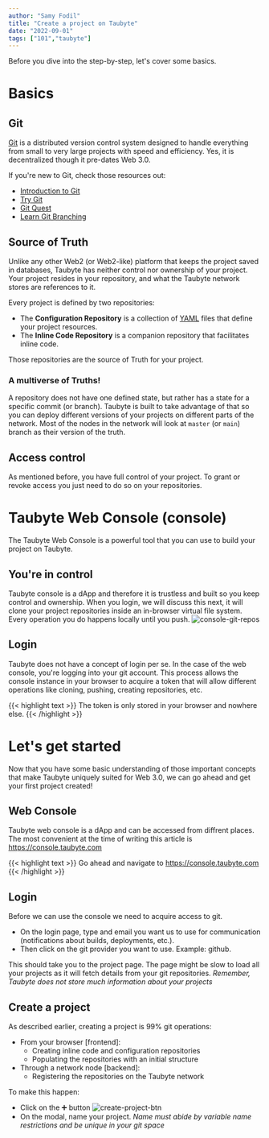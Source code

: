 ```yaml
---
author: "Samy Fodil"
title: "Create a project on Taubyte"
date: "2022-09-01"
tags: ["101","taubyte"]
---
```


Before you dive into the step-by-step, let's cover some basics. 

# Basics

## Git
[Git](https://git-scm.com/) is a distributed version control system designed to handle everything from small to very large projects with speed and efficiency. Yes, it is decentralized though it pre-dates Web 3.0.

If you're new to Git, check those resources out:
 - [Introduction to Git](https://drupalize.me/series/introduction-git)
 - [Try Git](https://trygit.js.org/)
 - [Git Quest](https://gitcoin.co/quests/186/git-essentials)
 - [Learn Git Branching](https://learngitbranching.js.org/)

## Source of Truth
Unlike any other Web2 (or Web2-like) platform that keeps the project saved in databases, Taubyte has neither control nor ownership of your project. Your project resides in your repository, and what the Taubyte network stores are references to it.

Every project is defined by two repositories:
 - The **Configuration Repository** is a collection of [YAML](https://yaml.org) files that define your project resources.
 - The **Inline Code Repository** is a companion repository that facilitates inline code.

Those repositories are the source of Truth for your project.

### A multiverse of Truths!
A repository does not have one defined state, but rather has a state for a specific commit (or branch). Taubyte is built to take advantage of that so you can deploy different versions of your projects on different parts of the network. Most of the nodes in the network will look at `master` (or `main`) branch as their version of the truth.

## Access control
As mentioned before, you have full control of your project. To grant or revoke access you just need to do so on your repositories.


# Taubyte Web Console (console)
The Taubyte Web Console is a powerful tool that you can use to build your project on Taubyte.

## You're in control
Taubyte console is a dApp and therefore it is trustless and built so you keep control and ownership. 
When you login, we will discuss this next, it will clone your project repositories inside an in-browser virtual file system. Every operation you do happens locally until you push.
![console-git-repos](../images/console-git-repos.svg)

## Login
Taubyte does not have a concept of login per se. In the case of the web console, you're logging into your git account. This process allows the console instance in your browser to acquire a token that will allow different operations like cloning, pushing, creating repositories, etc.

{{< highlight text >}}
The token is only stored in your browser and nowhere else.
{{< /highlight >}}



# Let's get started
Now that you have some basic understanding of those important concepts that make Taubyte uniquely suited for Web 3.0, we can go ahead and get your first project created!

## Web Console
Taubyte web console is a dApp and can be accessed from diffrent places. The most convenient at the  time of writing this article is https://console.taubyte.com

{{< highlight text >}}
Go ahead and navigate to https://console.taubyte.com
{{< /highlight >}}


## Login
Before we can use the console we need to acquire access to git.
 - On the login page, type and email you want us to use for communication (notifications about builds, deployments, etc.).
 - Then click on the git provider you want to use. Example: github.

 This should take you to the project page. The page might be slow to load all your projects as it will fetch details from your git repositories. *Remember, Taubyte does not store much information about your projects*

## Create a project
As described earlier, creating a project is 99% git operations:
 - From your browser [frontend]:
   - Creating inline code and configuration repositories
   - Populating the repositories with an initial structure
 - Through a network node [backend]: 
   - Registering the repositories on the Taubyte network

To make this happen:
 - Click on the ➕ button
![create-project-btn](../images/create-project-btn.png)
 - On the modal, name your project. *Name must abide by variable name restrictions and be unique in your git space*
